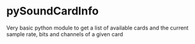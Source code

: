 # pySoundCardInfo
Very basic python module to get a list of available cards and the current sample rate, bits and channels of a given card
